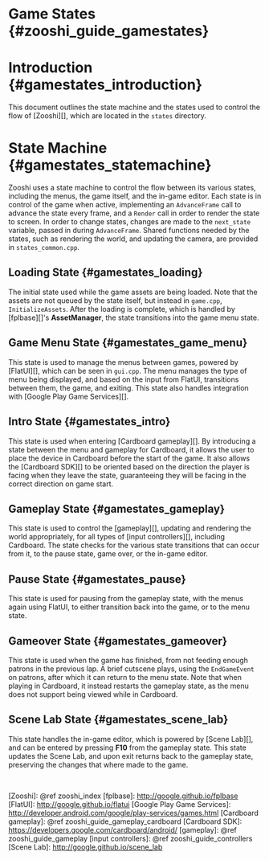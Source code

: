 Game States {#zooshi_guide_gamestates}
===================

# Introduction {#gamestates_introduction}

This document outlines the state machine and the states used to control the
flow of [Zooshi][], which are located in the `states` directory.

# State Machine {#gamestates_statemachine}

Zooshi uses a state machine to control the flow between its various states,
including the menus, the game itself, and the in-game editor. Each state is in
control of the game when active, implementing an `AdvanceFrame` call to
advance the state every frame, and a `Render` call in order to render the
state to screen. In order to change states, changes are made to the
`next_state` variable, passed in during `AdvanceFrame`. Shared functions needed
by the states, such as rendering the world, and updating the camera, are
provided in `states_common.cpp`.

## Loading State {#gamestates_loading}

The initial state used while the game assets are being loaded. Note that the
assets are not queued by the state itself, but instead in `game.cpp`,
`InitializeAssets`. After the loading is complete, which is handled by
[fplbase][]'s **AssetManager**, the state transitions into the game menu state.

## Game Menu State {#gamestates_game_menu}

This state is used to manage the menus between games, powered by [FlatUI][],
which can be seen in `gui.cpp`. The menu manages the type of menu being
displayed, and based on the input from FlatUI, transitions between them, the
game, and exiting. This state also handles integration with
[Google Play Game Services][].

## Intro State {#gamestates_intro}

This state is used when entering [Cardboard gameplay][]. By introducing a state
between the menu and gameplay for Cardboard, it allows the user to place the
device in Cardboard before the start of the game. It also allows the
[Cardboard SDK][] to be oriented based on the direction the player is facing
when they leave the state, guaranteeing they will be facing in the correct
direction on game start.

## Gameplay State {#gamestates_gameplay}

This state is used to control the [gameplay][], updating and rendering the world
appropriately, for all types of [input controllers][], including Cardboard. The
state checks for the various state transitions that can occur from it, to the
pause state, game over, or the in-game editor.

## Pause State {#gamestates_pause}

This state is used for pausing from the gameplay state, with the menus again
using FlatUI, to either transition back into the game, or to the menu state.

## Gameover State {#gamestates_gameover}

This state is used when the game has finished, from not feeding enough patrons
in the previous lap. A brief cutscene plays, using the `EndGameEvent` on
patrons, after which it can return to the menu state. Note that when playing
in Cardboard, it instead restarts the gameplay state, as the menu does not
support being viewed while in Cardboard.

## Scene Lab State {#gamestates_scene_lab}

This state handles the in-game editor, which is powered by [Scene Lab][], and
can be entered by pressing **F10** from the gameplay state. This state updates
the Scene Lab, and upon exit returns back to the gameplay state, preserving
the changes that where made to the game.

<br>

  [Zooshi]: @ref zooshi_index
  [fplbase]: http://google.github.io/fplbase
  [FlatUI]: http://google.github.io/flatui
  [Google Play Game Services]: http://developer.android.com/google/play-services/games.html
  [Cardboard gameplay]: @ref zooshi_guide_gameplay_cardboard
  [Cardboard SDK]: https://developers.google.com/cardboard/android/
  [gameplay]: @ref zooshi_guide_gameplay
  [input controllers]: @ref zooshi_guide_controllers
  [Scene Lab]: http://google.github.io/scene_lab

